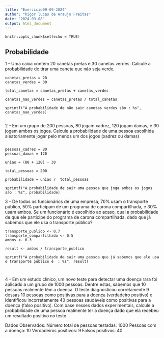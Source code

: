```yaml
---
title: "Exercicio09-09-2024"
author: "higor lucas de Araujo Freitas"
date: "2024-09-08"
output: html_document
---
```


```{r setup, include=FALSE}
knitr::opts_chunk$set(echo = TRUE)
```

## Probabilidade

1 - Uma caixa contém 20 canetas pretas e 30 canetas verdes. Calcule a probabilidade de tirar uma caneta que não seja verde. 

```{r}
canetas_pretas = 20
canetas_verdes = 30

total_canetas = canetas_pretas + canetas_verdes

canetas_nao_verdes = canetas_pretas / total_canetas 

sprintf("A probabilidade de não sair canetas verdes são : %s", canetas_nao_verdes)


```
2 - Em um grupo de 200 pessoas, 80 jogam xadrez, 120 jogam damas, e 30 jogam ambos os jogos. Calcule a probabilidade de uma pessoa escolhida aleatoriamente jogar pelo menos um dos jogos (xadrez ou damas)

```{r}

pessoas_xadrez = 80
pessoas_damas = 120

uniao = (80 + 120) - 30 

total_pessoas = 200

probabilidade = uniao /  total_pessoas

sprintf("A probabilidade de sair uma pessoa que joga ambos os jogos são : %s", probabilidade)

```

3 - De todos os funcionários de uma empresa, 70% usam o transporte público, 50% participam de um programa de carona compartilhada, e 30% usam ambos. Se um funcionário é escolhido ao acaso, qual a probabilidade de que ele participe do programa de carona compartilhada, dado que já sabemos que ele usa o transporte público? 

```{r}
transporte_publico <- 0.7
transporte_compartilhado <- 0.5
ambos <- 0.3

result <- ambos / transporte_publico

sprintf("A probabilidade de sair uma pessoa que já sabemos que ele usa o transporte público é  : %s", result)



```
4 - Em um estudo clínico, um novo teste para detectar uma doença rara foi aplicado a um grupo de 1000 pessoas. Dentre estas, sabemos que 10 pessoas realmente têm a doença. O teste diagnosticou corretamente 9 dessas 10 pessoas como positivas para a doença (verdadeiro positivo) e identificou incorretamente 40 pessoas saudáveis como positivas para a doença (falso positivo). Com base nesses dados experimentais, calcule a probabilidade de uma pessoa realmente ter a doença dado que ela recebeu um resultado positivo no teste. 

Dados Observados:
Número total de pessoas testadas: 1000
Pessoas com a doença: 10
Verdadeiros positivos: 9
Falsos positivos: 40

```{r}
```
